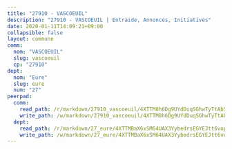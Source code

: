 ```yaml
---
title: "27910 - VASCOEUIL"
description: "27910 - VASCOEUIL | Entraide, Annonces, Initiatives"
date: 2020-01-11T14:09:21+09:00
collapsible: false
layout: commune
comm:
  nom: "VASCOEUIL"
  slug: vascoeuil
  cp: "27910"
dept:
  nom: "Eure"
  slug: eure
  num: "27"
peerpad:
  comm:
    read_path: /r/markdown/27910_vascoeuil/4XTTM8h6Dg9UYdDuqSGhwTyTtAbSFxp7kFguJHuc7ws8D49Xn
    write_path: /w/markdown/27910_vascoeuil/4XTTM8h6Dg9UYdDuqSGhwTyTtAbSFxp7kFguJHuc7ws8D49Xn-K3TgU4BhTjC3FSUjSe4RgWoZCBiwDbkpqQWcxTJFdkSFvuPCGUZepGiqVn5r5rHEz9bJjZY6sxdfDAH5abQup8FoqkhWMzqTgvQS1U9BoPKiZR4uJ4grh9YwxiTFQ4KKgVrdneoi
  dept:
    read_path: /r/markdown/27_eure/4XTTMBaX6xSM64UAX3YybedrsEGYEJtt6vopdQsPEFtGijgwg
    write_path: /w/markdown/27_eure/4XTTMBaX6xSM64UAX3YybedrsEGYEJtt6vopdQsPEFtGijgwg-K3TgUmjy61Gu7ZFzjoVmiacXP2Rc4pq6sxVCYUX3mFQZWQw9yCKsEoAMagtuW4jJTYhK96DsWW4cPmZLagvQNZ34BscGcu4btrtJibt18c1mpqofaWe6Q3RartDiuMTjY7NrsH4r
---
```


